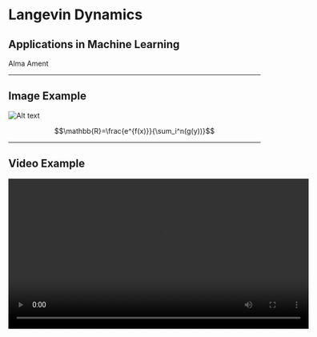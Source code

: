 # Langevin Dynamics

## Applications in Machine Learning

Alma Ament


---

## Image Example

![Alt text](img/example.png)

$$\mathbb{R}=\frac{e^{f(x)}}{\sum_i^n(g(y))}$$

---

## Video Example

<video controls width="600">
  <source src="media/example.mp4" type="video/mp4">
  Your browser does not support the video tag.
</video>
